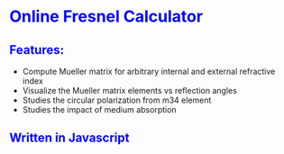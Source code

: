 <H1 style="color: blue">
Online Fresnel Calculator
</H1>

<H2 style="color:blue">
Features:
</H2>

- Compute Mueller matrix for arbitrary internal and external refractive index
- Visualize the Mueller matrix elements vs reflection angles
- Studies the circular polarization from m34 element
- Studies the impact of medium absorption

<H2 style="color:blue">
Written in Javascript
</H2>
